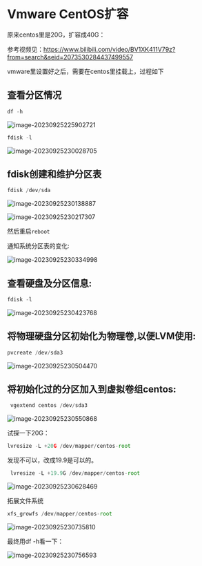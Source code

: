 # Vmware CentOS扩容

原来centos里是20G，扩容成40G：

参考视频见：https://www.bilibili.com/video/BV1XK411V79z?from=search&seid=2073530284437499557



vmware里设置好之后，需要在centos里挂载上，过程如下

## 查看分区情况

```js
df -h
```



![image-20230925225902721](https://cdn.jsdelivr.net/gh/yzk656/image/img/202309252259764.png)

```js
fdisk -l
```

![image-20230925230028705](https://cdn.jsdelivr.net/gh/yzk656/image/img/202309252300749.png)

## fdisk创建和维护分区表

```js
fdisk /dev/sda
```

![image-20230925230138887](https://cdn.jsdelivr.net/gh/yzk656/image/img/202309252301939.png)

![image-20230925230217307](https://cdn.jsdelivr.net/gh/yzk656/image/img/202309252302341.png)

然后重启`reboot`

通知系统分区表的变化:

![image-20230925230334998](https://cdn.jsdelivr.net/gh/yzk656/image/img/202309252303020.png)



## 查看硬盘及分区信息:

```js
fdisk -l
```

![image-20230925230423768](https://cdn.jsdelivr.net/gh/yzk656/image/img/202309252304822.png)

## 将物理硬盘分区初始化为物理卷,以便LVM使用:

```js
pvcreate /dev/sda3
```



![image-20230925230504470](https://cdn.jsdelivr.net/gh/yzk656/image/img/202309252305508.png)



## 将初始化过的分区加入到虚拟卷组centos:

```js
 vgextend centos /dev/sda3
```

![image-20230925230550868](https://cdn.jsdelivr.net/gh/yzk656/image/img/202309252305906.png)



试探一下20G：

```js
lvresize -L +20G /dev/mapper/centos-root
```

发现不可以，改成19.9是可以的。

```js
 lvresize -L +19.9G /dev/mapper/centos-root
```



![image-20230925230628469](https://cdn.jsdelivr.net/gh/yzk656/image/img/202309252306503.png)



拓展文件系统

```js
xfs_growfs /dev/mapper/centos-root
```

![image-20230925230735810](https://cdn.jsdelivr.net/gh/yzk656/image/img/202309252307845.png)



最终用df -h看一下：

![image-20230925230756593](https://cdn.jsdelivr.net/gh/yzk656/image/img/202309252307636.png)